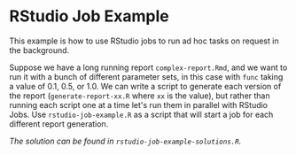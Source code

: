 # RStudio Job Example

This example is how to use RStudio jobs to run ad hoc tasks on request in the background.


Suppose we have a long running report `complex-report.Rmd`, and we want to run it with a bunch of different
parameter sets, in this case with `func` taking a value of 0.1, 0.5, or 1.0. We can write a script to generate
each version of the report (`generate-report-xx.R` where `xx` is the value), but rather than running each 
script one at a time let's run them in parallel with RStudio Jobs. Use `rstudio-job-example.R` as a script
that will start a job for each different report generation.

_The solution can be found in `rstudio-job-example-solutions.R`._